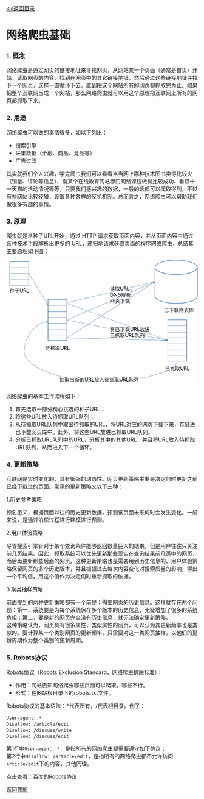 <a href="index.md" name="top"><<返回目录</a>

# 网络爬虫基础

### 1. 概念
网络爬虫是通过网页的链接地址来寻找网页，从网站某一个页面（通常是首页）开始，读取网页的内容，找到在网页中的其它链接地址，然后通过这些链接地址寻找下一个网页，这样一直循环下去，直到把这个网站所有的网页都抓取完为止。如果把整个互联网当成一个网站，那么网络爬虫就可以用这个原理把互联网上所有的网页都抓取下来。

### 2. 用途 

网络爬虫可以做的事情很多，如以下列出：

* 搜索引擎
* 采集数据（金融、商品、竞品等）
* 广告过滤

其实就我们个人兴趣，学完爬虫我们可以看看当当网上哪种技术图书卖得比较火（销量、评论等信息）、看某个在线教育网站哪门网络课程做得比较成功、看双十一天猫的活动情况等等，只要我们感兴趣的数据，一般的话都可以爬取得到，不过有些网站比较狡猾，设置各种各样的反扒机制。总而言之，网络爬虫可以帮助我们做很多有趣的事情。


### 3. 原理
爬虫就是从种子URL开始，通过 HTTP 请求获取页面内容，并从页面内容中通过各种技术手段解析出更多的 URL，递归地请求获取页面的程序网络爬虫，总结其主要原理如下图：

![爬虫原理](img/yuanli1.png)

网络爬虫的基本工作流程如下：

1. 首先选取一部分精心挑选的种子URL；
2. 将这些URL放入待抓取URL队列；
3. 从待抓取URL队列中取出待抓取的URL，将URL对应的网页下载下来，存储进已下载网页库中。此外，将这些URL放进已抓取URL队列。
4. 分析已抓取URL队列中的URL，分析其中的其他URL，并且将URL放入待抓取URL队列，从而进入下一个循环。


### 4. 更新策略

互联网是实时变化的，具有很强的动态性。网页更新策略主要是决定何时更新之前已经下载过的页面。常见的更新策略又以下三种：

1.历史参考策略

顾名思义，根据页面以往的历史更新数据，预测该页面未来何时会发生变化。一般来说，是通过泊松过程进行建模进行预测。

2.用户体验策略   

尽管搜索引擎针对于某个查询条件能够返回数量巨大的结果，但是用户往往只关注前几页结果。因此，抓取系统可以优先更新那些现实在查询结果前几页中的网页，而后再更新那些后面的网页。这种更新策略也是需要用到历史信息的。用户体验策略保留网页的多个历史版本，并且根据过去每次内容变化对搜索质量的影响，得出一个平均值，用这个值作为决定何时重新抓取的依据。

3.聚类抽样策略

前面提到的两种更新策略都有一个前提：需要网页的历史信息。这样就存在两个问题：第一，系统要是为每个系统保存多个版本的历史信息，无疑增加了很多的系统负担；第二，要是新的网页完全没有历史信息，就无法确定更新策略。   
这种策略认为，网页具有很多属性，类似属性的网页，可以认为其更新频率也是类似的。要计算某一个类别网页的更新频率，只需要对这一类网页抽样，以他们的更新周期作为整个类别的更新周期。

### 5. Robots协议
[Robots协议](http://www.robotstxt.org/robotstxt.html)（Robots Exclusion Standard，网络爬虫排除标准）：    

*   作用：网站告知网络爬虫哪些页面可以爬取，哪些不行。   
*   形式：在网站根目录下的robots.txt文件。

Robots协议的基本语法：*代表所有，/代表根目录。例子：   

```
User-agent: *   
Disallow: /article/edit
Disallow: /discuss/write
Disallow: /discuss/edit
```

第1行中`User-agent: *`，是指所有的网络爬虫都需要遵守如下协议；   
第2行中`Disallow: /article/edit`，是指所有的网络爬虫都不允许访问`article/edit`下的内容，其他同理。   

点击查看：[百度的Robots协议](https://www.baidu.com/robots.txt)




 [返回顶部](#top)


